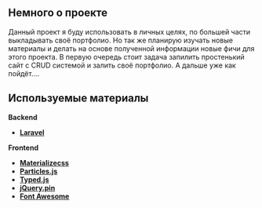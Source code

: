 ## Немного о проекте

Данный проект я буду использовать в личных целях, по большей части выкладывать своё портфолио.
Но так же планирую изучать новые материалы и делать на основе полученной информации новые фичи для этого проекта.
В первую очередь стоит задача запилить простенький сайт с CRUD системой и залить своё портфолио.
А дальше уже как пойдёт....

## Используемые материалы

**Backend**
- **[Laravel](https://laravel.com/)**

**Frontend**
- **[Materializecss](https://materializecss.com)**
- **[Particles.js](https://github.com/VincentGarreau/particles.js/)**
- **[Typed.js](https://github.com/mattboldt/typed.js)**
- **[jQuery.pin](https://github.com/webpop/jquery.pin)**
- **[Font Awesome](https://fontawesome.com/)**
